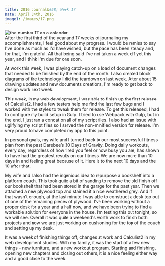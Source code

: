 ```yaml
---
title: 2016 Journal&#58; Week 17
Date: April 24th, 2016
image1: /images/17.png
---
```

<div class='images'>
<img src="{{ page.image1 }}" alt="the number 17 on a calendar" />
</div>
After the first third of the year and 17 weeks of journaling my accomplishments, I feel good about my progress. I would be remiss to say I've done as much as I'd have wished, but the pace has been steady and, for that, I'm grateful. All that being said I've not taken a week off yet this year, and I think I'm due for one soon.

At work this week, I was playing catch-up on a load of document changes that needed to be finished by the end of the month. I also created block diagrams of the technology I did the teardown on last week. After about 15 drawing updates and new documents creations, I'm ready to get back to design work next week.

This week, in my web development, I was able to finish up the first release of Calculist2. I had a few testers help me find the last few bugs and I worked with the styles to tweak them for release. To get this released, I had to configure my build setup in Gulp. I tried to use Webpack with Gulp, but in the end, I just ran a concat on all of my script files. I also had an issue with uglifying my script files so I served the non-minified version for release. I'm very proud to have completed my app to this point.

In personal goals, my wife and I turned back to our most successful fitness plan from the past Darebee’s 30 Days of Gravity. Doing daily workouts, every day, regardless of how tired you feel or how busy you are, has shown to have had the greatest results on our fitness. We are now more than 10 days in and feeling great because of it. Here is to the next 10 days and the 10 after that.

My wife and I also had the ingenious idea to repurpose a bookshelf into a platform couch. This took quite a bit of sanding to remove the old finish off our bookshelf that had been stored in the garage for the past year. Then we attached a new plywood top and stained it a nice weathered grey. And if that wasn’t enough, at the last minute I was able to construct a desk top out of one of the remaining pieces of plywood. I’ve been working without a proper desk for a year and a half now, and we have been trying to find a workable solution for everyone in the house. I’m testing this out tonight, so we will see. Overall it was quite a weekend's worth work to finish both projects and now we are just working on cushioning for the top of the couch and setting up my desk.

It was a week of finishing things off, changes at work and Calculist2 in my web development studies. With my family, it was the start of a few new things - new furniture, and a new workout program. Starting and finishing, opening new chapters and closing out others, it is a nice feeling either way and a good close to the week.
